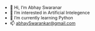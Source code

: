 - 👋 Hi, I’m Abhay Swaranar
- 👀 I’m interested in Artificial Intelegence
- 🌱 I’m currently learning Python
- 📫 abhaySwarankar@gmail.com

<!---
Swarankar/Swarankar is a ✨ special ✨ repository because its `README.md` (this file) appears on your GitHub profile.
You can click the Preview link to take a look at your changes.
--->
